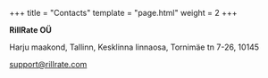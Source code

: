 +++
title = "Contacts"
template = "page.html"
weight = 2
+++

**RillRate OÜ**

Harju maakond, Tallinn, Kesklinna linnaosa, Tornimäe tn 7-26, 10145

<support@rillrate.com>
